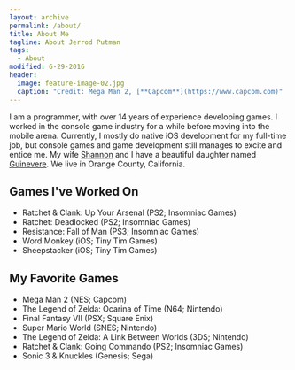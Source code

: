 ```yaml
---
layout: archive
permalink: /about/
title: About Me
tagline: About Jerrod Putman
tags:
  - About
modified: 6-29-2016
header:
  image: feature-image-02.jpg
  caption: "Credit: Mega Man 2, [**Capcom**](https://www.capcom.com)"
---
```


I am a programmer, with over 14 years of experience developing games. I worked in the console game industry for a while before moving into the mobile arena. Currently, I mostly do native iOS development for my full-time job, but console games and game development still manages to excite and entice me. My wife [Shannon][shannonkay] and I have a beautiful daughter named [Guinevere][fairguinevere]. We live in Orange County, California.

## Games I've Worked On

* Ratchet & Clank: Up Your Arsenal (PS2; Insomniac Games)
* Ratchet: Deadlocked (PS2; Insomniac Games)
* Resistance: Fall of Man (PS3; Insomniac Games)
* Word Monkey (iOS; Tiny Tim Games)
* Sheepstacker (iOS; Tiny Tim Games)

## My Favorite Games

* Mega Man 2 (NES; Capcom)
* The Legend of Zelda: Ocarina of Time (N64; Nintendo)
* Final Fantasy VII (PSX; Square Enix)
* Super Mario World (SNES; Nintendo)
* The Legend of Zelda: A Link Between Worlds (3DS; Nintendo)
* Ratchet & Clank: Going Commando (PS2; Insomniac Games)
* Sonic 3 & Knuckles (Genesis; Sega)

[unity]: http://www.unity3d.com
[cocos2d]: http://www.cocos2d-iphone.org
[shannonkay]: http://www.shannonkay.com
[fairguinevere]: http://www.instagram.com/fairguinevere